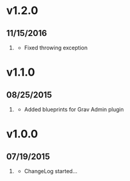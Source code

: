# v1.2.0
## 11/15/2016

1. [](#bugfix)
    * Fixed throwing exception

# v1.1.0
## 08/25/2015

1. [](#improved)
    * Added blueprints for Grav Admin plugin

# v1.0.0
## 07/19/2015

1. [](#new)
    * ChangeLog started...
